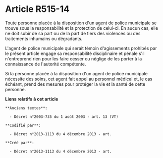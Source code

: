 # Article R515-14

Toute personne placée à la disposition d'un agent de police municipale se trouve sous la responsabilité et la protection de
celui-ci. En aucun cas, elle ne doit subir de sa part ou de la part de tiers des violences ou des traitements inhumains ou
dégradants.

L'agent de police municipale qui serait témoin d'agissements prohibés par le présent article engage sa responsabilité
disciplinaire et pénale s'il n'entreprend rien pour les faire cesser ou néglige de les porter à la connaissance de l'autorité
compétente.

Si la personne placée à la disposition d'un agent de police municipale nécessite des soins, cet agent fait appel au personnel
médical et, le cas échéant, prend des mesures pour protéger la vie et la santé de cette personne.

**Liens relatifs à cet article**

	**Anciens textes**:

	  - Décret n°2003-735 du 1 août 2003 - art. 13 (VT)

	**Codifié par**:

	  - Décret n°2013-1113 du 4 décembre 2013 - art.

	**Créé par**:

	  - Décret n°2013-1113 du 4 décembre 2013 - art.
